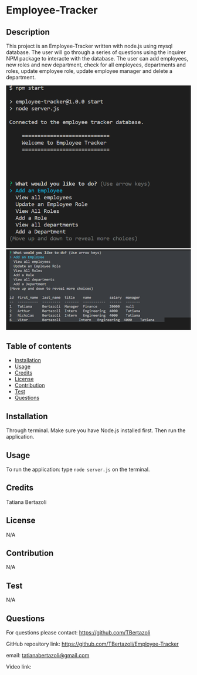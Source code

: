 # Employee-Tracker
   

## Description
This project is an Employee-Tracker written with node.js using mysql database. The user will go through a series of questions using the inquirer NPM package to interacte with the database. The user can add employees, new roles and new department, check for all employees, departments and roles, update employee role, update employee manager and delete a department.



<img src="assets/images/Screenshot 2022-11-04 230756.png">
   
<img src="assets/images/Screenshot 2022-11-04 230629.png">

  
    
## Table of contents
- [Installation](#installation)
- [Usage](#usage)
- [Credits](#credits)
- [License](#license)
- [Contribution](#contribution)
- [Test](#test)
- [Questions](#questions)

## Installation
Through terminal. Make sure you have Node.js installed first. Then run the application.
   
## Usage
To run the application: type `node server.js` on the terminal.
   
## Credits
Tatiana Bertazoli
  
## License
N/A
     
## Contribution
N/A   
   
## Test
N/A

## Questions
For questions please contact: https://github.com/TBertazoli

GitHub repository link: https://github.com/TBertazoli/Employee-Tracker  
   
email: tatianabertazoli@gmail.com
 
Video link: 
    